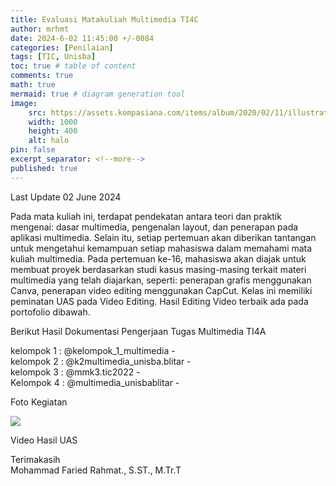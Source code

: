 ```yaml
---
title: Evaluasi Matakuliah Multimedia TI4C
author: mrhmt
date: 2024-6-02 11:45:00 +/-0084
categories: [Penilaian]
tags: [TIC, Unisba]
toc: true # table of content
comments: true 
math: true
mermaid: true # diagram generation tool
image:
    src: https://assets.kompasiana.com/items/album/2020/02/11/illustration-technology-vector-53876-5319-5e422683097f36022e3b76d2.jpg
    width: 1000 
    height: 400
    alt: halo
pin: false
excerpt_separator: <!--more-->
published: true
---
```


Last Update 02 June 2024

Pada mata kuliah ini, terdapat pendekatan antara teori dan praktik mengenai: dasar multimedia, pengenalan layout, dan penerapan pada aplikasi multimedia. Selain itu, setiap pertemuan akan diberikan tantangan untuk mengetahui kemampuan setiap mahasiswa dalam memahami mata kuliah multimedia. Pada pertemuan ke-16, mahasiswa akan diajak untuk membuat proyek berdasarkan studi kasus masing-masing terkait materi multimedia yang telah diajarkan, seperti: penerapan grafis menggunakan Canva, penerapan video editing menggunakan CapCut. Kelas ini memiliki peminatan UAS pada Video Editing. Hasil Editing Video terbaik ada pada portofolio dibawah. 

Berikut Hasil Dokumentasi Pengerjaan Tugas Multimedia TI4A

kelompok 1 : @kelompok_1_multimedia - <a href=""></a><br>
kelompok 2 : @k2multimedia_unisba.blitar - <a href=""></a><br>
kelompok 3 : @mmk3.tic2022 - <a href=""></a><br>
Kelompok 4 : @multimedia_unisbablitar - <a href=""></a><br>


Foto Kegiatan <br>

<img src="https://fariedrahmat.github.io/asset/project-coil-motor-arduino.jpeg"></img>


Video Hasil UAS<br>




Terimakasih<br>
Mohammad Faried Rahmat., S.ST., M.Tr.T